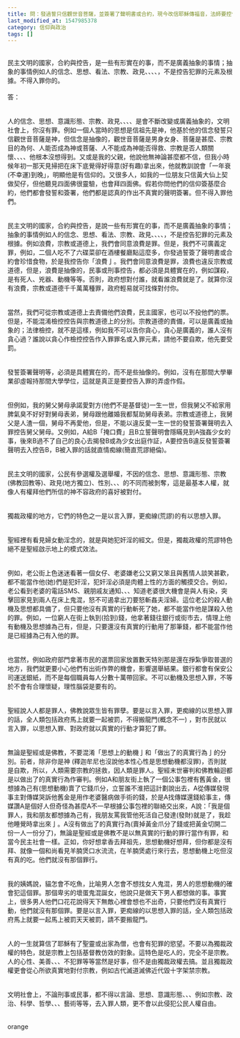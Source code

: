```yaml
---
title: 問：發過誓只信觀世音菩薩，並簽署了聲明書或合約，現今改信耶穌傳福音，法師要控告我
last_modified_at: 1547985378
category: 信仰與政治
tags: []
---
```


<br/>民主文明的國家，合約與控告，是一些有形實在的事，而不是廣義抽象的事情；抽象的事情例如人的信念、思想、看法、宗教、政見、、、、，不是控告犯罪的元素及根據。不得入罪你的。<br/><br/><!--more-->答：<br/><br/><br/>人的信念、思想、意識形態、宗教、政見、、、、是會不斷改變或廣義抽象的，文明社會上，你沒有罪。例如一個人當時的思想是信祖先是神，他基於他的信念發誓只信觀世音菩薩是神，但信念是抽像的，觀世音菩薩是男身女身、菩薩是甚麼、宗教目的為何、人能否成為神或菩薩、人不能成為神能否得救、宗教是否人類關懷、、、、他根本沒想得到。又或是我的父親，他說他無神論甚麼都不信，但我小時候年初一那天見掃把在床下底覺得好得意(好有趣)拿出來，他就教訓說會「一年衰(不幸運)到晚」，明顯他是有信仰的。又很多人，如我的一位朋友只信黃大仙上契做契仔，但他聽見四面佛很靈驗，也會拜四面佛。假若你問他們的信仰簽基麼合約，他們都會發誓和簽署，他們都是認真的作出不真實的聲明簽署。但不得入罪他們。<br/><br/><br/>民主文明的國家，合約與控告，是說一些有形實在的事，而不是廣義抽象的事情；抽象的事情例如人的信念、思想、看法、宗教、政見、、、、，不是控告犯罪的元素及根據。例如浪費，宗教或道德上，我們會同意浪費是罪。但是，我們不可廣義定罪，例如，二個人吃不了六碟菜卻在酒樓餐廳點這麼多，你發過誓簽了聲明書或合約會珍惜食物，於是我控告你「浪費亅。我們會同意浪費是罪，浪費也違反宗教或道德，但是，浪費是抽像的，民事或刑事控告，都必須是具體實在的，例如謀殺，是有死人、兇器、動機等等。否則，政府想對付誰，就看誰浪費就是了。就算你沒有浪費，宗教或道德千千萬萬種罪，政府輕易就可找條對付你。<br/><br/><br/>當然，我們可從宗教或道德上去責備他們浪費，民主國家，也可以不投他們的票。但是，不能混淆檢控控告與宗教道德上的分別。宗教道德的責備，可以是廣義或抽象的；法律檢控，就不是這樣，例如我不可以告你貪心，貪心是廣義的，誰人沒有貪心過？誰說以貪心作檢控控告作入罪罪名或入罪元素，請他不要自欺，他先要受罰。<br/><br/><br/>發誓簽署聲明等，必須是具體實在的，而不是些抽像的。例如，沒有在那間大學畢業卻虛報持那間大學學位，這就是真正是要控告入罪的弄虛作假。<br/><br/><br/>但例如，我的舅父舅母承諾愛對方(他們不是基督徒)一生一世，但我舅父不給家用脾氣臭不好好對舅母表弟，舅母跟他離婚我都幫助舅母表弟。宗教或道德上，我舅父是人渣一個，舅母不再愛他，但是，不能以違反愛一生一世的發誓簽署聲明去入罪控告舅父舅母。又例如，A給B「掩口費」且B立誓聲明會隱瞞見到A強姦少女的事，後來B過不了自己的良心去揭發B或為少女出庭作証，A要控告B違反發誓簽署聲明去入控告B，B被入罪的話就直情痴線(簡直荒謬絕倫)。<br/><br/><br/>民主文明的國家，公民有參選權及選舉權，不因的信念、思想、意識形態、宗教(佛教回教等)、政見(地方獨立)、性別、、、的不同而被剝奪，這是最基本人權，就像人有權拜他們所信的神不容政府的喜好被對付。<br/><br/><br/>獨裁政權的地方，它們的特色之一是以言入罪，更痴線(荒謬)的有以思想入罪。<br/><br/><br/>聖經裡有看見婦女動淫念的，就是與她犯奸淫的經文。但是，獨裁政權的荒謬特色絕不是聖經啟示地上的模式效法。<br/><br/><br/>例如，老公街上色迷迷看著一個女仔、老婆嫌老公又窮又笨且與舊情人談笑甚歡，都不能當作他(她)們是犯奸淫，犯奸淫必須是肉體上性的方面的觸摸交合。例如，老公看到老婆的電話SMS、親朋戚友通知、、、知道老婆很大機會是與人有染，突擊回家見到兩人在床上鬼混，怒不可遏拿出刀要怒斬姦夫淫婦。這位老公的殺人動機及思想都具備了，但只要他沒有真實的行動斬死了她，都不能當作他是謀殺入他的罪。例如，一位窮人在街上執到(拾到)錢，他拿著錢往銀行或街市去，情理上他有動機及思想據為己有，但是，只要還沒有真實的行動用了那筆錢，都不能當作他是已經據為己有入他的罪。<br/><br/><br/>也當然，例如政府部門拿著市民的選票回家放置數天特別那是還在掙紮爭取普選的地方，我們就更要小心他們有出術作弊的機會，影響選舉結果。銀行都會有保安公司運送銀紙，而不是每個職員每人分數十萬帶回家。不可以動機及思想入罪，不等於不會有合理懷疑，理性腦袋是要有的。<br/><br/><br/>聖經說人人都是罪人，佛教說眾生皆有罪孽。要是以言入罪，更痴線的以思想入罪的話，全人類包括政府馬上就要一起被罰，不得搬龍門(概念不一) ，對市民就以言入罪，以思想入罪、對政府就以真實的行動才算犯了罪。<br/><br/><br/>無論是聖經或是佛教，不要混淆「思想上的動機亅和「做出了的真實行為亅的分別。前者，除非你是神 (釋迦牟尼也沒說他本性心性是思想動機都沒罪)，否則就是自欺，所以，人類需要宗教的拯救，因人類是罪人。聖經末世審判和佛教輪迴都是以做出了的真實行為作審判。例如A和朋友街上執了一個公事包裡有舊黃金，很想據為己有(思想動機)賣了它錢爪分，立誓誰不淮把這計劃說出去，A從傳媒發現事主對傳媒哭訴他舊金是用作老婆醫病做手術的錢，於是A找傳媒還錢給事主，傳媒讚A是個好人但奇怪為甚麼A不一早根據公事包裡的聯絡交出來，A說：「我是個罪人，我和朋友都想據為己有，我朋友罵我管他死活自己發達(發財)就是了，我趁他睡覺時拿出來亅。A沒有做出了的真實行為(賣掉黃金爪分了錢或把黃金切開二份一人一份分了)，無論是聖經或是佛教不是以無真實的行動的罪行當作有罪，和當今民主社會一樣。正如，你好想拿香去拜祖先，思想動機好想拜，但你都是沒有拜、就像一個和尚看見羊腩煲口水流流，在羊腩煲處行來行去，思想動機上吃但沒有真的吃。他們就沒有那個罪行。<br/><br/><br/>我的姨媽說，貓怎會不吃魚，比喻男人怎會不想找女人鬼混，男人的思想動機的確會犯這個罪。那個卑劣的壞蛋鬼混誕女，他說只是做天下男人都想做的事。事實上，很多男人他們口花花說得天下無敵心裡會想也不出奇，只要他們沒有真實行動，他們就沒有那個罪。要是以言入罪，更痴線的以思想入罪的話，全人類包括政府馬上就要一起馬上被罰天天被罰，請不要搬龍門。<br/><br/><br/>人的一生就算信了耶穌有了聖靈或出家為僧，也會有犯罪的慾望。不要以為獨裁政權的特色，就是宗教上包括基督教仿效的對象。這特色是吃人的，完全不是宗教。人的心性、美善、、、不犯罪等等當然是好事，但不是由獨裁政權去搞。並且獨裁政權更會從心所欲真實地對付宗教，例如古代滅道滅佛近代毀十字架禁宗教。<br/><br/><br/>文明社會上，不論刑事或民事，都不得以言論、思想、意識形態、、、例如宗教、政治、科學、哲學、、、藝術等等，去入罪人類，更不會以此侵犯公民人權自由。<br/><br/><br/>orange